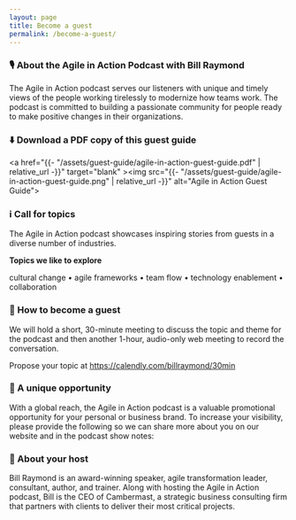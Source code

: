 ```yaml
---
layout: page
title: Become a guest
permalink: /become-a-guest/
---
```

### 🎙 About the Agile in Action Podcast with Bill Raymond
The Agile in Action podcast serves our listeners with unique and timely views of the people working tirelessly to modernize how teams work. The podcast is committed to building a passionate community for people ready to make positive changes in their organizations.

### ⬇️ Download a PDF copy of this guest guide
<a href="{{- "/assets/guest-guide/agile-in-action-guest-guide.pdf" | relative_url -}}" target="blank" ><img src="{{- "/assets/guest-guide/agile-in-action-guest-guide.png" | relative_url -}}" alt="Agile in Action Guest Guide"></a>

### ℹ️ Call for topics
The Agile in Action podcast showcases inspiring stories from guests in a diverse number of industries.

**Topics we like to explore**

cultural change • agile frameworks • team flow • technology enablement • collaboration

### 🙋 How to become a guest
We will hold a short, 30-minute meeting to discuss the topic and theme for the podcast and then another 1-hour, audio-only web meeting to record the conversation.

Propose your topic at https://calendly.com/billraymond/30min


### 💫 A unique opportunity
With a global reach, the Agile in Action podcast is a valuable promotional opportunity for your personal or business brand. To increase your visibility, please provide the following so we can share more about you on our website and in the podcast show notes:


### 💬 About your host
Bill Raymond is an award-winning speaker, agile transformation leader, consultant, author, and trainer. Along with hosting the Agile in Action podcast, Bill is the CEO of Cambermast, a strategic business consulting firm that partners with clients to deliver their most critical projects.

